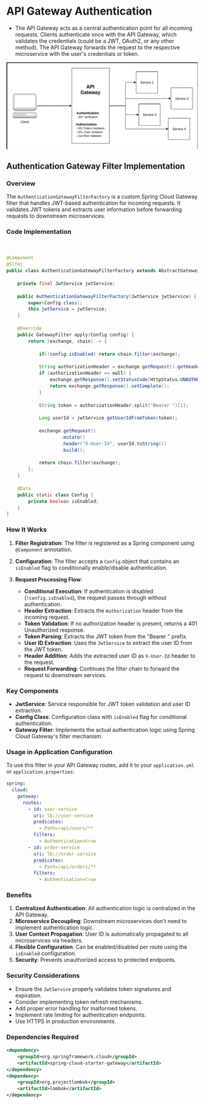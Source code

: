 # API Gateway Authentication

- The API Gateway acts as a central authentication point for all incoming requests.
Clients authenticate once with the API Gateway, which validates the credentials
(could be a JWT, OAuth2, or any other method).
The API Gateway forwards the request to the respective microservice with the user's
credentials or token.
 
![](/images/apigatewayauth.png)

## Authentication Gateway Filter Implementation

### Overview
The `AuthenticationGatewayFilterFactory` is a custom Spring Cloud Gateway filter that handles JWT-based authentication for incoming requests. It validates JWT tokens and extracts user information before forwarding requests to downstream microservices.

### Code Implementation

```java


@Component
@Slf4j
public class AuthenticationGatewayFilterFactory extends AbstractGatewayFilterFactory<AuthenticationGatewayFilterFactory.Config> {

    private final JwtService jwtService;

    public AuthenticationGatewayFilterFactory(JwtService jwtService) {
        super(Config.class);
        this.jwtService = jwtService;
    }

    @Override
    public GatewayFilter apply(Config config) {
        return (exchange, chain) -> {

            if(!config.isEnabled) return chain.filter(exchange);

            String authorizationHeader = exchange.getRequest().getHeaders().getFirst("Authorization");
            if (authorizationHeader == null) {
                exchange.getResponse().setStatusCode(HttpStatus.UNAUTHORIZED);
                return exchange.getResponse().setComplete();
            }

            String token = authorizationHeader.split("Bearer ")[1];

            Long userId = jwtService.getUserIdFromToken(token);

            exchange.getRequest()
                    .mutate()
                    .header("X-User-Id", userId.toString())
                    .build();

            return chain.filter(exchange);
        };
    }

    @Data
    public static class Config {
        private boolean isEnabled;
    }
}
```

### How It Works

1. **Filter Registration**: The filter is registered as a Spring component using `@Component` annotation.

2. **Configuration**: The filter accepts a `Config` object that contains an `isEnabled` flag to conditionally enable/disable authentication.

3. **Request Processing Flow**:
   - **Conditional Execution**: If authentication is disabled (`!config.isEnabled`), the request passes through without authentication.
   - **Header Extraction**: Extracts the `Authorization` header from the incoming request.
   - **Token Validation**: If no authorization header is present, returns a 401 Unauthorized response.
   - **Token Parsing**: Extracts the JWT token from the "Bearer " prefix.
   - **User ID Extraction**: Uses the `JwtService` to extract the user ID from the JWT token.
   - **Header Addition**: Adds the extracted user ID as `X-User-Id` header to the request.
   - **Request Forwarding**: Continues the filter chain to forward the request to downstream services.

### Key Components

- **JwtService**: Service responsible for JWT token validation and user ID extraction.
- **Config Class**: Configuration class with `isEnabled` flag for conditional authentication.
- **Gateway Filter**: Implements the actual authentication logic using Spring Cloud Gateway's filter mechanism.

### Usage in Application Configuration

To use this filter in your API Gateway routes, add it to your `application.yml` or `application.properties`:

```yaml
spring:
  cloud:
    gateway:
      routes:
        - id: user-service
          uri: lb://user-service
          predicates:
            - Path=/api/users/**
          filters:
            - Authentication=true
        - id: order-service
          uri: lb://order-service
          predicates:
            - Path=/api/orders/**
          filters:
            - Authentication=true
```

### Benefits

1. **Centralized Authentication**: All authentication logic is centralized in the API Gateway.
2. **Microservice Decoupling**: Downstream microservices don't need to implement authentication logic.
3. **User Context Propagation**: User ID is automatically propagated to all microservices via headers.
4. **Flexible Configuration**: Can be enabled/disabled per route using the `isEnabled` configuration.
5. **Security**: Prevents unauthorized access to protected endpoints.

### Security Considerations

- Ensure the `JwtService` properly validates token signatures and expiration.
- Consider implementing token refresh mechanisms.
- Add proper error handling for malformed tokens.
- Implement rate limiting for authentication endpoints.
- Use HTTPS in production environments.

### Dependencies Required

```xml
<dependency>
    <groupId>org.springframework.cloud</groupId>
    <artifactId>spring-cloud-starter-gateway</artifactId>
</dependency>
<dependency>
    <groupId>org.projectlombok</groupId>
    <artifactId>lombok</artifactId>
</dependency>
```
